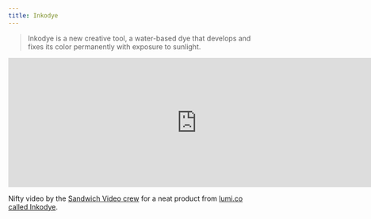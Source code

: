 ```yaml
---
title: Inkodye
---
```

<blockquote><p>
  Inkodye is a new creative tool, a water-based dye that develops and fixes its color permanently with exposure to sunlight.
</p></blockquote>
<p><iframe src="http://player.vimeo.com/video/45725193?title=0&amp;byline=0&amp;portrait=0&amp;color=ffffff" width="760" height="261" frameborder="0" webkitAllowFullScreen mozallowfullscreen allowFullScreen></iframe></p>
<p>Nifty video by the <a href="http://sandwichvideo.com/">Sandwich Video crew</a> for a neat product from <a href="http://lumi.co/collections/inkodye">lumi.co called Inkodye</a>.</p>
